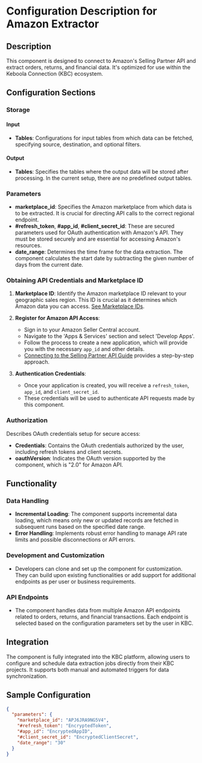 # Configuration Description for Amazon Extractor

## Description

This component is designed to connect to Amazon's Selling Partner API and extract orders, returns, and financial data. It's optimized for use within the Keboola Connection (KBC) ecosystem.

## Configuration Sections

### Storage

#### Input
- **Tables**: Configurations for input tables from which data can be fetched, specifying source, destination, and optional filters.

#### Output
- **Tables**: Specifies the tables where the output data will be stored after processing. In the current setup, there are no predefined output tables.

### Parameters

- **marketplace_id**: Specifies the Amazon marketplace from which data is to be extracted. It is crucial for directing API calls to the correct regional endpoint.
- **#refresh_token**, **#app_id**, **#client_secret_id**: These are secured parameters used for OAuth authentication with Amazon's API. They must be stored securely and are essential for accessing Amazon's resources.
- **date_range**: Determines the time frame for the data extraction. The component calculates the start date by subtracting the given number of days from the current date.

### Obtaining API Credentials and Marketplace ID

1. **Marketplace ID**: Identify the Amazon marketplace ID relevant to your geographic sales region. This ID is crucial as it determines which Amazon data you can access. [See Marketplace IDs](https://developer-docs.amazon.com/sp-api/docs/marketplace-ids).

2. **Register for Amazon API Access**:
    - Sign in to your Amazon Seller Central account.
    - Navigate to the 'Apps & Services' section and select 'Develop Apps'.
    - Follow the process to create a new application, which will provide you with the necessary `app_id` and other details.
    - [Connecting to the Selling Partner API Guide](https://developer-docs.amazon.com/sp-api/docs/connecting-to-the-selling-partner-api?ld=NSGoogle) provides a step-by-step approach.

3. **Authentication Credentials**:
    - Once your application is created, you will receive a `refresh_token`, `app_id`, and `client_secret_id`.
    - These credentials will be used to authenticate API requests made by this component.

### Authorization

Describes OAuth credentials setup for secure access:
- **Credentials**: Contains the OAuth credentials authorized by the user, including refresh tokens and client secrets. 
- **oauthVersion**: Indicates the OAuth version supported by the component, which is "2.0" for Amazon API.

## Functionality

### Data Handling
- **Incremental Loading**: The component supports incremental data loading, which means only new or updated records are fetched in subsequent runs based on the specified date range.
- **Error Handling**: Implements robust error handling to manage API rate limits and possible disconnections or API errors.

### Development and Customization
- Developers can clone and set up the component for customization. They can build upon existing functionalities or add support for additional endpoints as per user or business requirements.

### API Endpoints
- The component handles data from multiple Amazon API endpoints related to orders, returns, and financial transactions. Each endpoint is selected based on the configuration parameters set by the user in KBC.

## Integration

The component is fully integrated into the KBC platform, allowing users to configure and schedule data extraction jobs directly from their KBC projects. It supports both manual and automated triggers for data synchronization.

## Sample Configuration

```json
{
  "parameters": {
    "marketplace_id": "APJ6JRA9NG5V4",
    "#refresh_token": "EncryptedToken",
    "#app_id": "EncryptedAppID",
    "#client_secret_id": "EncryptedClientSecret",
    "date_range": "30"
  }
}